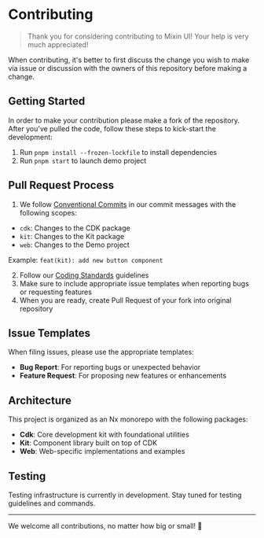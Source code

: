 # Contributing

> Thank you for considering contributing to Mixin UI! Your help is very much appreciated!

When contributing, it's better to first discuss the change you wish to make via issue or discussion with the owners of this repository before making a change.

## Getting Started

In order to make your contribution please make a fork of the repository. After you've pulled the code, follow these steps to kick-start the development:

1. Run `pnpm install --frozen-lockfile` to install dependencies
2. Run `pnpm start` to launch demo project

## Pull Request Process

1. We follow [Conventional Commits](https://www.conventionalcommits.org/) in our commit messages with the following scopes:
  - `cdk`: Changes to the CDK package
  - `kit`: Changes to the Kit package
  - `web`: Changes to the Demo project

   Example: `feat(kit): add new button component`

2. Follow our [Coding Standards](./CODING_STANDARDS.md) guidelines
3. Make sure to include appropriate issue templates when reporting bugs or requesting features
4. When you are ready, create Pull Request of your fork into original repository

## Issue Templates

When filing issues, please use the appropriate templates:

- **Bug Report**: For reporting bugs or unexpected behavior
- **Feature Request**: For proposing new features or enhancements

## Architecture

This project is organized as an Nx monorepo with the following packages:

- **Cdk**: Core development kit with foundational utilities
- **Kit**: Component library built on top of CDK
- **Web**: Web-specific implementations and examples

## Testing

Testing infrastructure is currently in development. Stay tuned for testing guidelines and commands.

---

We welcome all contributions, no matter how big or small! 🚀

